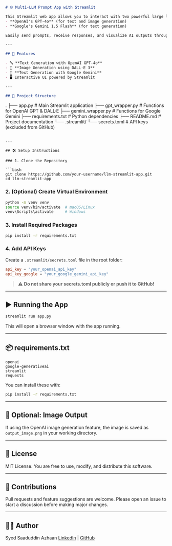 
```markdown
# 🌐 Multi-LLM Prompt App with Streamlit

This Streamlit web app allows you to interact with two powerful large language models (LLMs):  
- **OpenAI's GPT-4o** (for text and image generation)  
- **Google's Gemini 1.5 Flash** (for text generation)

Easily send prompts, receive responses, and visualize AI outputs through a simple user interface.

---

## 🚀 Features

- 🔤 **Text Generation with OpenAI GPT-4o**
- 🎨 **Image Generation using DALL·E 3**
- 🧠 **Text Generation with Google Gemini**
- 🖥️ Interactive UI powered by Streamlit

---

## 📁 Project Structure

```

.
├── app.py                # Main Streamlit application
├── gpt\_wrapper.py        # Functions for OpenAI GPT & DALL·E
├── gemini\_wrapper.py     # Functions for Google Gemini
├── requirements.txt      # Python dependencies
├── README.md             # Project documentation
└── .streamlit/
└── secrets.toml      # API keys (excluded from GitHub)

````

---

## 🛠️ Setup Instructions

### 1. Clone the Repository

```bash
git clone https://github.com/your-username/llm-streamlit-app.git
cd llm-streamlit-app
````

### 2. (Optional) Create Virtual Environment

```bash
python -m venv venv
source venv/bin/activate  # macOS/Linux
venv\Scripts\activate     # Windows
```

### 3. Install Required Packages

```bash
pip install -r requirements.txt
```

### 4. Add API Keys

Create a `.streamlit/secrets.toml` file in the root folder:

```toml
api_key = "your_openai_api_key"
api_key_google = "your_google_gemini_api_key"
```

> ⚠️ **Do not share your secrets.toml publicly or push it to GitHub!**

---

## ▶️ Running the App

```bash
streamlit run app.py
```

This will open a browser window with the app running.

---

## 📦 requirements.txt

```
openai
google-generativeai
streamlit
requests
```

You can install these with:

```bash
pip install -r requirements.txt
```

---

## 📸 Optional: Image Output

If using the OpenAI image generation feature, the image is saved as `output_image.png` in your working directory.

---

## 📜 License

MIT License. You are free to use, modify, and distribute this software.

---

## 🤝 Contributions

Pull requests and feature suggestions are welcome. Please open an issue to start a discussion before making major changes.

---

## 🙋‍♂️ Author

Syed Saaduddin Azhaan
[LinkedIn](https://www.linkedin.com/in/syed-saaduddin-b7682726b/) | [GitHub](https://github.com/Saaduddin47)

```

